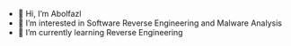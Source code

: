 - 👋 Hi, I’m Abolfazl
- 👀 I’m interested in Software Reverse Engineering and Malware Analysis
- 🌱 I’m currently learning Reverse Engineering

<!---
imAbolfazllH/imAbolfazllH is a ✨ special ✨ repository because its `README.md` (this file) appears on your GitHub profile.
You can click the Preview link to take a look at your changes.
--->
